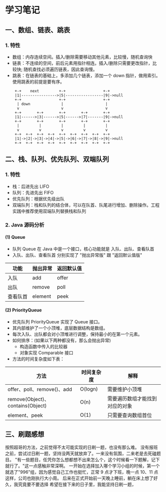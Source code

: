 # 学习笔记

## 一、数组、链表、跳表
### 1. 特性
- 数组：内存连续空间。插入/删除需要移动其他元素，比较慢，随机查询快
- 链表：不连续的空间，前后元素用指针相连。插入/删除只需要更改指针，比较快; 随机查找必须遍历链表，因此查询慢。
- 跳表：在链表的基础上，多添加几个链表，添加一个 down 指针，做用索引。使用跳表的前提是要有序。
    ```
     +-+    next         +-+                 +-+   
     |1|---------------->|5|-----------------|9|->null
     +-+                 +-+                 +-+   
      | down              |                   |   
      v                   v                   v   
     +-+       +-+       +-+       +-+       +-+  
     |1|------>|3|------>|5|------>|7|-------|9|->null
     +-+       +-+       +-+       +-+       +-+  
      |         |         |         |         |   
      v         v         v         v         v            
     +-+  +-+  +-+  +-+  +-+  +-+  +-+  +-+  +-+ 
     |1|->|2|->|3|->|4|->|5|->|6|->|7|->|8|->|9|->null
     +-+  +-+  +-+  +-+  +-+  +-+  +-+  +-+  +-+  
    ```

## 二、栈、队列、优先队列、双端队列

### 1. 特性
- 栈：后进先出 LIFO
- 队列：先进先出 FIFO
- 优先队列：根据优先级出队
- 双端队列：栈和队列的结合体，可以在队首、队尾进行增加、删除操作。工程实践中推荐使用双端队列替换栈和队列

### 2. Java 源码分析
#### (1) Queue
- 队列 Queue 在 Java 中是一个接口，核心功能就是 入队、出队、查看队首
- 入队、出队、查看队首 分别实现了 "抛出异常版" 跟 "返回默认值版"

| 功能 | 抛出异常 | 返回默认值 |
| --- | --- | --- |
| 入队 | add | offer |
| 出队 | remove | poll |
| 查看队首 | element | peek |

#### (2) PriorityQueue
- 优先队列 PriorityQueue 实现了 Queue 接口。
- 其内部维护了一个小顶堆，底层数据结构是数组。
- 每次入队、出队都会对小顶堆进行调整，保持最小的在第一个元素。
- 如何排序：(如果以下两种都没有，那么会抛出异常)
    - 构造函数中传入的比较器
    - 对象实现 Comparable 接口
- 方法的时间复杂度如下表：

| 方法 | 时间复杂度 | 解释 |
| --- | --- | --- |
| offer、poll、remove()、add | O(logn) | 需要维护小顶堆 |
| remove(Object)、contains(Object) | O(n) | 需要遍历数组才能找到对应的对象 |
| element、peek | O(1) | 只需要查询数组首位 |

## 三、刷题感想
按照超哥的方法，之前觉得不太可能实现的日刷一题，也没有那么难。
没有报班之前，尝试过日刷一题，坚持没两天就放弃了。一来没有氛围，二来老是去死磕题目。
"有一些题目，任凭你怎么想都想不出来怎么个，这个时候看一下题解，记下就行了。"这一点感触非常深啊。
一开始在选择加入哪个学习小组的时候，第一个就选了"996"组，因为感觉自己工作也挺忙，正常 9 点才下班，晚一点 10、11 点这样，公司也刚执行大小周。
后来在正式开始前一天晚上睡前，躺在床上想了好久，我究竟要不要选择
希望在接下来的日子里，我能坚持日刷一题，